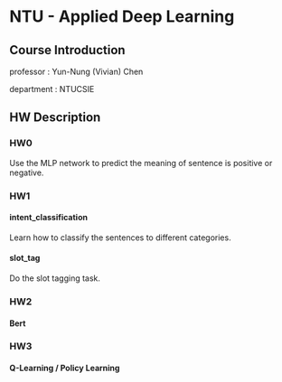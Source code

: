 # NTU - Applied Deep Learning
## Course Introduction
professor : Yun-Nung (Vivian) Chen 

department : NTUCSIE

## HW Description
### HW0
Use the MLP network to predict the meaning of sentence is positive or negative.
### HW1
#### intent_classification
Learn how to classify the sentences to different categories. 
#### slot_tag
Do the slot tagging task.
### HW2
#### Bert
### HW3
#### Q-Learning / Policy Learning
